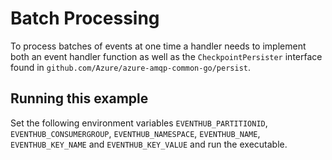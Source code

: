 # Batch Processing

To process batches of events at one time a handler needs to implement both an event handler function as well as the `CheckpointPersister` interface found in `github.com/Azure/azure-amqp-common-go/persist`. 

## Running this example

Set the following environment variables `EVENTHUB_PARTITIONID`, `EVENTHUB_CONSUMERGROUP`, `EVENTHUB_NAMESPACE`, `EVENTHUB_NAME`, `EVENTHUB_KEY_NAME` and `EVENTHUB_KEY_VALUE` and run the executable.

